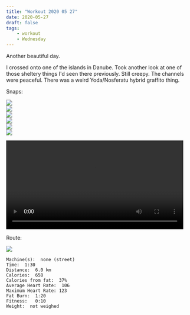 ```yaml
---
title: "Workout 2020 05 27"
date: 2020-05-27
draft: false
tags: 
    - workout
    - Wednesday
---
```

Another beautiful day.  

I crossed onto one of the islands in Danube.  Took another look at one of those sheltery things I'd seen there previously.  Still creepy.  The channels were peaceful.  There was a weird Yoda/Nosferatu hybrid graffito thing.

Snaps:

![](/IMG_7755.JPG)  
![](/IMG_7756.JPG)  
![](/IMG_7758.JPG)  
![](/IMG_7759.JPG)  
![](/IMG_7760.JPG)  
![](/IMG_7762.JPG)  

<video controls="controls" src="https://mastodon.steinernebruecke.de/system/media_attachments/files/000/004/432/original/04c2acf6f4e8b063.mp4" width="480">
    Your browser does not support the HTML5 Video element.
</video>

Route:

![](/20200527.jpg)

```
Machine(s):  none (street)
Time:  1:30
Distance:  6.0 km
Calories:  658
Calories from fat:  37%
Average Heart Rate:  106
Maximum Heart Rate: 123
Fat Burn:  1:20 
Fitness:   0:10
Weight:  not weighed
```

